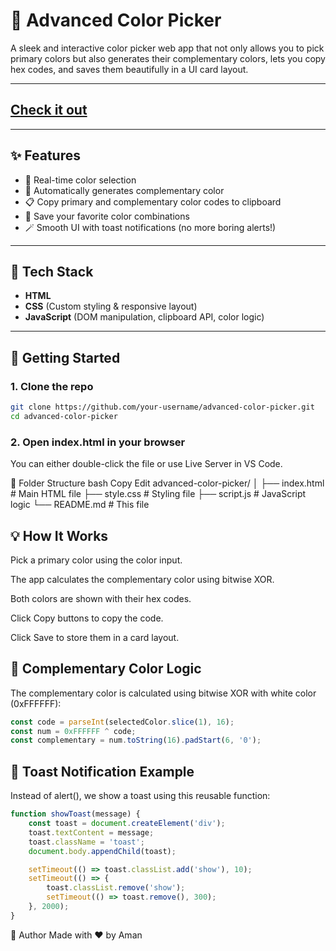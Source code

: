 # 🎨 Advanced Color Picker

A sleek and interactive color picker web app that not only allows you to pick primary colors 
but also generates their complementary colors, lets you copy hex codes, 
and saves them beautifully in a UI card layout.

---

## [Check it out](https://aman-shahi-dev.github.io/advance-color-picker/)

---

## ✨ Features

- 🎯 Real-time color selection
- 🧠 Automatically generates complementary color
- 📋 Copy primary and complementary color codes to clipboard
- 💾 Save your favorite color combinations
- 🪄 Smooth UI with toast notifications (no more boring alerts!)

---

## 🔧 Tech Stack

- **HTML**
- **CSS** (Custom styling & responsive layout)
- **JavaScript** (DOM manipulation, clipboard API, color logic)

---

## 🚀 Getting Started

### 1. Clone the repo

```bash
git clone https://github.com/your-username/advanced-color-picker.git
cd advanced-color-picker
```


### 2. Open index.html in your browser
You can either double-click the file or use Live Server in VS Code.

📂 Folder Structure
bash
Copy
Edit
advanced-color-picker/
│
├── index.html          # Main HTML file
├── style.css           # Styling file
├── script.js           # JavaScript logic
└── README.md           # This file


## 💡 How It Works

Pick a primary color using the color input.

The app calculates the complementary color using bitwise XOR.

Both colors are shown with their hex codes.

Click Copy buttons to copy the code.

Click Save to store them in a card layout.

## 🧠 Complementary Color Logic

The complementary color is calculated using bitwise XOR with white color (0xFFFFFF):

```javascript
const code = parseInt(selectedColor.slice(1), 16);
const num = 0xFFFFFF ^ code;
const complementary = num.toString(16).padStart(6, '0');
```

## 🔔 Toast Notification Example

Instead of alert(), we show a toast using this reusable function:
```javascript
function showToast(message) {
    const toast = document.createElement('div');
    toast.textContent = message;
    toast.className = 'toast';
    document.body.appendChild(toast);

    setTimeout(() => toast.classList.add('show'), 10);
    setTimeout(() => {
        toast.classList.remove('show');
        setTimeout(() => toast.remove(), 300);
    }, 2000);
}
```

🙌 Author
Made with ❤️ by Aman
